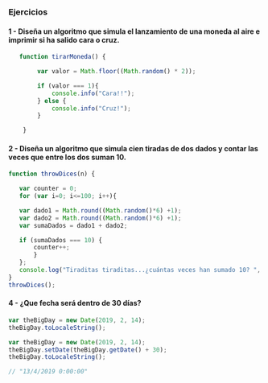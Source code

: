### Ejercicios
#### 1 - Diseña un algoritmo que simula el lanzamiento de una moneda al aire e imprimir si ha salido cara o cruz.

```js
   function tirarMoneda() {

        var valor = Math.floor((Math.random() * 2));

        if (valor === 1){
            console.info("Cara!!");
        } else {
            console.info("Cruz!");
        }

    }
 ```
 #### 2 - Diseña un algoritmo que simula cien tiradas de dos dados y contar las veces que entre los dos suman 10.
 
 ```js
function throwDices(n) {

	var counter = 0;
	for (var i=0; i<=100; i++){

	var dado1 = Math.round((Math.random()*6) +1);
	var dado2 = Math.round((Math.random()*6) +1);
	var sumaDados = dado1 + dado2;

	if (sumaDados === 10) {
		counter++;
		}
	};
	console.log("Tiraditas tiraditas...¿cuántas veces han sumado 10? ", +counter);
}
throwDices();
```

#### 4 - ¿Que fecha será dentro de 30 días?

```js
var theBigDay = new Date(2019, 2, 14);
theBigDay.toLocaleString();

var theBigDay = new Date(2019, 2, 14);
theBigDay.setDate(theBigDay.getDate() + 30);  
theBigDay.toLocaleString();

// "13/4/2019 0:00:00"
```
